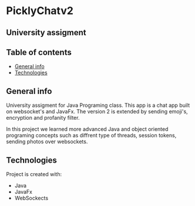 # PicklyChatv2
## University assigment

## Table of contents
* [General info](#general-info)
* [Technologies](#technologies)

## General info
University assigment for Java Programing class. This app is a chat app built on websocket's and JavaFx. The version 2 is extended by sending emoji's, encryption and profanity filter.

In this project we learned more advanced Java and object oriented programing concepts such as diffrent type of threads, session tokens, sending photos over websockets.

## Technologies
Project is created with:
* Java
* JavaFx
* WebSockects
